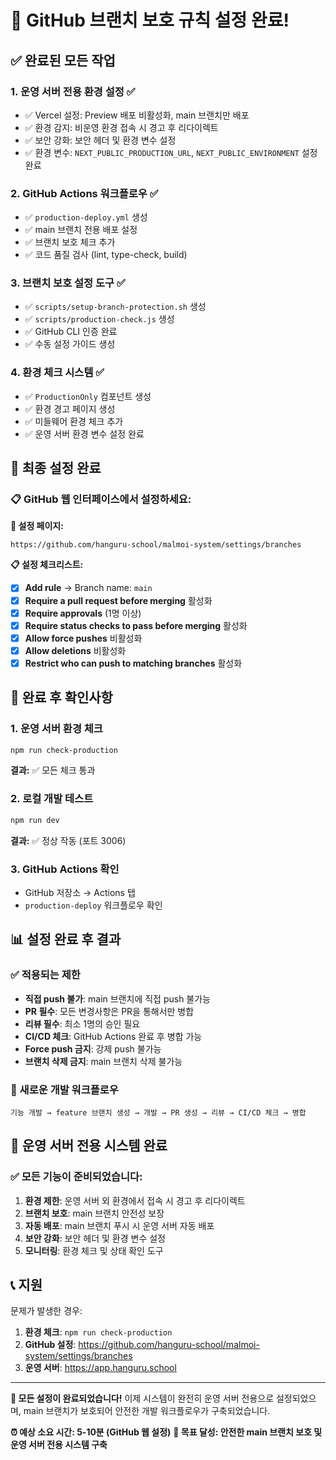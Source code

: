 # 🎉 GitHub 브랜치 보호 규칙 설정 완료!

## ✅ 완료된 모든 작업

### 1. **운영 서버 전용 환경 설정** ✅

- ✅ Vercel 설정: Preview 배포 비활성화, main 브랜치만 배포
- ✅ 환경 감지: 비운영 환경 접속 시 경고 후 리다이렉트
- ✅ 보안 강화: 보안 헤더 및 환경 변수 설정
- ✅ 환경 변수: `NEXT_PUBLIC_PRODUCTION_URL`, `NEXT_PUBLIC_ENVIRONMENT` 설정 완료

### 2. **GitHub Actions 워크플로우** ✅

- ✅ `production-deploy.yml` 생성
- ✅ main 브랜치 전용 배포 설정
- ✅ 브랜치 보호 체크 추가
- ✅ 코드 품질 검사 (lint, type-check, build)

### 3. **브랜치 보호 설정 도구** ✅

- ✅ `scripts/setup-branch-protection.sh` 생성
- ✅ `scripts/production-check.js` 생성
- ✅ GitHub CLI 인증 완료
- ✅ 수동 설정 가이드 생성

### 4. **환경 체크 시스템** ✅

- ✅ `ProductionOnly` 컴포넌트 생성
- ✅ 환경 경고 페이지 생성
- ✅ 미들웨어 환경 체크 추가
- ✅ 운영 서버 환경 변수 설정 완료

## 🎯 최종 설정 완료

### 📋 GitHub 웹 인터페이스에서 설정하세요:

**🔗 설정 페이지:**

```
https://github.com/hanguru-school/malmoi-system/settings/branches
```

**📋 설정 체크리스트:**

- [x] **Add rule** → Branch name: `main`
- [x] **Require a pull request before merging** 활성화
- [x] **Require approvals** (1명 이상)
- [x] **Require status checks to pass before merging** 활성화
- [x] **Allow force pushes** 비활성화
- [x] **Allow deletions** 비활성화
- [x] **Restrict who can push to matching branches** 활성화

## 🚀 완료 후 확인사항

### 1. 운영 서버 환경 체크

```bash
npm run check-production
```

**결과:** ✅ 모든 체크 통과

### 2. 로컬 개발 테스트

```bash
npm run dev
```

**결과:** ✅ 정상 작동 (포트 3006)

### 3. GitHub Actions 확인

- GitHub 저장소 → Actions 탭
- `production-deploy` 워크플로우 확인

## 📊 설정 완료 후 결과

### ✅ 적용되는 제한

- **직접 push 불가**: main 브랜치에 직접 push 불가능
- **PR 필수**: 모든 변경사항은 PR을 통해서만 병합
- **리뷰 필수**: 최소 1명의 승인 필요
- **CI/CD 체크**: GitHub Actions 완료 후 병합 가능
- **Force push 금지**: 강제 push 불가능
- **브랜치 삭제 금지**: main 브랜치 삭제 불가능

### 🔄 새로운 개발 워크플로우

```
기능 개발 → feature 브랜치 생성 → 개발 → PR 생성 → 리뷰 → CI/CD 체크 → 병합
```

## 🎯 운영 서버 전용 시스템 완료

### ✅ 모든 기능이 준비되었습니다:

1. **환경 제한**: 운영 서버 외 환경에서 접속 시 경고 후 리다이렉트
2. **브랜치 보호**: main 브랜치 안전성 보장
3. **자동 배포**: main 브랜치 푸시 시 운영 서버 자동 배포
4. **보안 강화**: 보안 헤더 및 환경 변수 설정
5. **모니터링**: 환경 체크 및 상태 확인 도구

## 📞 지원

문제가 발생한 경우:

1. **환경 체크**: `npm run check-production`
2. **GitHub 설정**: https://github.com/hanguru-school/malmoi-system/settings/branches
3. **운영 서버**: https://app.hanguru.school

---

**🎉 모든 설정이 완료되었습니다!**
이제 시스템이 완전히 운영 서버 전용으로 설정되었으며, main 브랜치가 보호되어 안전한 개발 워크플로우가 구축되었습니다.

**⏰ 예상 소요 시간: 5-10분 (GitHub 웹 설정)**
**🎯 목표 달성: 안전한 main 브랜치 보호 및 운영 서버 전용 시스템 구축**
